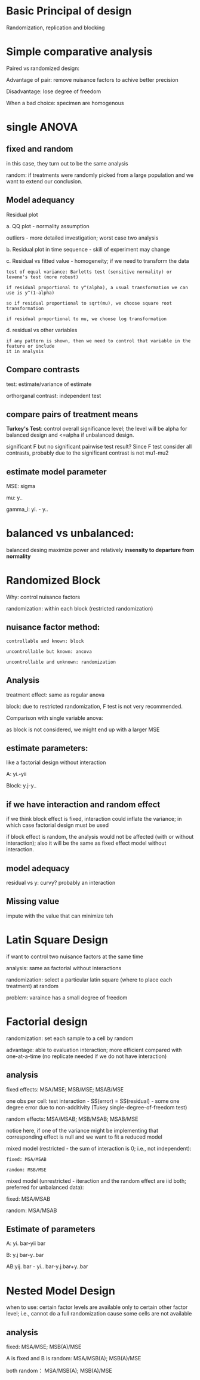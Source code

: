 # Basic Principal of design
Randomization, replication and blocking

# Simple comparative analysis

Paired vs randomized design:

Advantage of pair: remove nuisance factors to achive better precision

Disadvantage: lose degree of freedom

When a bad choice: specimen are homogenous


# single ANOVA

## fixed and random

in this case, they turn out to be the same analysis

random: if treatments were randomly picked from a large population and we want to 
extend our conclusion.

## Model adequancy

Residual plot

a. QQ plot - normality assumption

outliers - more detailed investigation; worst case two analysis

b. Residual plot in time sequence - skill of experiment may change

c. Residual vs fitted value - homogeneity; if we need to transform the data

    test of equal variance: Barletts test (sensitive normality) or levene's test (more robust)
    
    if residual proportional to y^(alpha), a usual transformation we can use is y^(1-alpha)
    
    so if residual proportional to sqrt(mu), we choose square root transformation 
    
    if residual proportional to mu, we choose log transformation 
    
 d. residual vs other variables   
    
    if any pattern is shown, then we need to control that variable in the feature or include
    it in analysis
    
## Compare contrasts

test: estimate/variance of estimate

orthorganal contrast: independent test

## compare pairs of treatment means

**Turkey's Test**: control overall significance level; the level will be alpha for balanced design and 
<=alpha if unbalanced design.

significant F but no significant pairwise test result? Since F test consider all contrasts,
probably due to the significant contrast is not mu1-mu2

## estimate model parameter

MSE: sigma

mu: y..

gamma_i: yi. - y..

# balanced vs unbalanced:

balanced desing maximize power and relatively **insensity to departure from normality**

# Randomized Block 

Why: control nuisance factors

randomization: within each block (restricted randomization)

  ## nuisance factor method:
  
    controllable and known: block
    
    uncontrollable but known: ancova
    
    uncontrollable and unknown: randomization
    
  ## Analysis
  
  treatment effect: same as regular anova
  
  block: due to restricted randomization, F test is not very recommended.
  
 Comparison with single variable anova:
 
 as block is not considered, we might end up with a larger MSE  
 
 
## estimate parameters:

like a factorial design without interaction

A: yi.-yii

Block: y.j-y..

## if we have interaction and random effect

  if we think block effect is fixed, interaction could inflate the variance; in which case
  factorial design must be used
  
  if block effect is random, the analysis would not be affected (with or without interaction); also
  it will be the same as fixed effect model without interaction.

## model adequacy

residual vs y: curvy? probably an interaction

## Missing value

impute with the value that can minimize teh 
  
# Latin Square Design

if want to control two nuisance factors at the same time

analysis: same as factorial without interactions

randomization: select a particular latin square (where to place each treatment) at random
    
problem: varaince has a small degree of freedom
    

# Factorial design

randomization: set each sample to a cell by random

advantage: able to evaluation interaction; more efficient compared with one-at-a-time (no replicate needed if we do not have interaction)

## analysis

fixed effects: MSA/MSE; MSB/MSE; MSAB/MSE

one obs per cell: test interaction - SS(error) = SS(residual) - some one degree error due to non-additivity 
(Tukey single-degree-of-freedom test)


random effects: MSA/MSAB; MSB/MSAB; MSAB/MSE

notice here, if one of the variance might be implementing that corresponding effect is null and we want to 
fit a reduced model

mixed model (restricted - the sum of interaction is 0; i.e., not independent):

    fixed: MSA/MSAB

    random: MSB/MSE

mixed model (unrestricted - iteraction and the random effect are iid both; preferred for unbalanced data):

  fixed: MSA/MSAB
  
  random: MSA/MSAB
  
  
## Estimate of parameters

A: yi. bar-yii bar

B: y.j bar-y..bar

AB:yij. bar - yi.. bar-y.j.bar+y..bar
# Nested Model Design

when to use: certain factor levels are available only to certain other factor level; i.e., cannot
do a full randomization cause some cells are not available


## analysis

fixed: MSA/MSE; MSB(A)/MSE


A is fixed and B is random: MSA/MSB(A); MSB(A)/MSE

both random： MSA/MSB(A); MSB(A)/MSE





